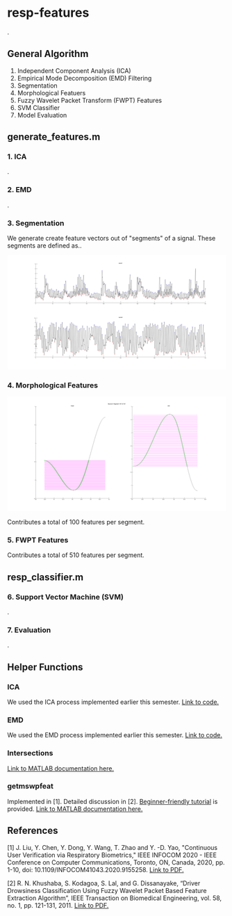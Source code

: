 # resp-features

.

## General Algorithm

1. Independent Component Analysis (ICA)
2. Empirical Mode Decomposition (EMD) Filtering
3. Segmentation
4. Morphological Featuers
5. Fuzzy Wavelet Packet Transform (FWPT) Features 
6. SVM Classifier
7. Model Evaluation


## generate_features.m

### 1. ICA

.

### 2. EMD

.

### 3. Segmentation

We generate create feature vectors out of "segments" of a signal. These segments are defined as.. 

![findpeaks](./Images/time-0-500.png)


### 4. Morphological Features

![Source 2, Segment 127, Morphological Feature](./Images/src2_morph_seg127.png)

Contributes a total of 100 features per segment. 

### 5. FWPT Features

Contributes a total of 510 features per segment. 

## resp_classifier.m

### 6. Support Vector Machine (SVM)

.

### 7. Evaluation 

.


## Helper Functions

### ICA

We used the ICA process implemented earlier this semester. [Link to code.](https://github.com/gustybear-research/x96_multi_moda_p_verf_osa/tree/main/ICA_analysis)

### EMD

We used the EMD process implemented earlier this semester. [Link to code.](https://github.com/davidvliang/emd-analysis)

### Intersections

[Link to MATLAB documentation here.](https://www.mathworks.com/matlabcentral/fileexchange/11837-fast-and-robust-curve-intersections)

### getmswpfeat

Implemented in [1]. Detailed discussion in [2]. [Beginner-friendly tutorial](./Helpers/getmswpfeat/Tutorial_Feature%20Extraction%20Using%20Multisignal%20Wavelet%20Packet.pdf) is provided. [Link to MATLAB documentation here.](https://www.mathworks.com/matlabcentral/fileexchange/33146-feature-extraction-using-multisignal-wavelet-packet-decomposition)


## References

[1] J. Liu, Y. Chen, Y. Dong, Y. Wang, T. Zhao and Y. -D. Yao, "Continuous User Verification via Respiratory Biometrics," IEEE INFOCOM 2020 - IEEE Conference on Computer Communications, Toronto, ON, Canada, 2020, pp. 1-10, doi: 10.1109/INFOCOM41043.2020.9155258. [Link to PDF.](./Reference/Liu_et_al._-_2020_-_Continuous_User_Verification_via_Respiratory_Biome_2.pdf)

[2] R. N. Khushaba, S. Kodagoa, S. Lal, and G. Dissanayake, “Driver Drowsiness Classification Using Fuzzy Wavelet Packet Based Feature Extraction Algorithm”, IEEE Transaction on Biomedical Engineering, vol. 58, no. 1, pp. 121-131, 2011. [Link to PDF.](./Reference/khushaba2011.pdf)